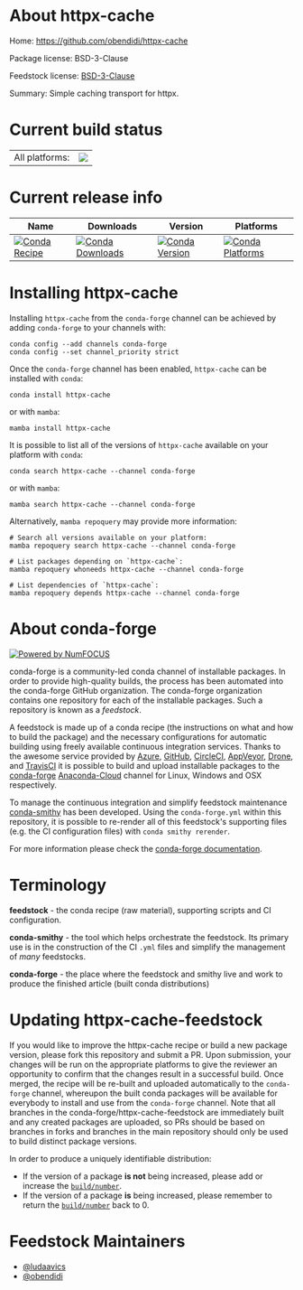 About httpx-cache
=================

Home: https://github.com/obendidi/httpx-cache

Package license: BSD-3-Clause

Feedstock license: [BSD-3-Clause](https://github.com/conda-forge/httpx-cache-feedstock/blob/main/LICENSE.txt)

Summary: Simple caching transport for httpx.

Current build status
====================


<table><tr><td>All platforms:</td>
    <td>
      <a href="https://dev.azure.com/conda-forge/feedstock-builds/_build/latest?definitionId=18166&branchName=main">
        <img src="https://dev.azure.com/conda-forge/feedstock-builds/_apis/build/status/httpx-cache-feedstock?branchName=main">
      </a>
    </td>
  </tr>
</table>

Current release info
====================

| Name | Downloads | Version | Platforms |
| --- | --- | --- | --- |
| [![Conda Recipe](https://img.shields.io/badge/recipe-httpx--cache-green.svg)](https://anaconda.org/conda-forge/httpx-cache) | [![Conda Downloads](https://img.shields.io/conda/dn/conda-forge/httpx-cache.svg)](https://anaconda.org/conda-forge/httpx-cache) | [![Conda Version](https://img.shields.io/conda/vn/conda-forge/httpx-cache.svg)](https://anaconda.org/conda-forge/httpx-cache) | [![Conda Platforms](https://img.shields.io/conda/pn/conda-forge/httpx-cache.svg)](https://anaconda.org/conda-forge/httpx-cache) |

Installing httpx-cache
======================

Installing `httpx-cache` from the `conda-forge` channel can be achieved by adding `conda-forge` to your channels with:

```
conda config --add channels conda-forge
conda config --set channel_priority strict
```

Once the `conda-forge` channel has been enabled, `httpx-cache` can be installed with `conda`:

```
conda install httpx-cache
```

or with `mamba`:

```
mamba install httpx-cache
```

It is possible to list all of the versions of `httpx-cache` available on your platform with `conda`:

```
conda search httpx-cache --channel conda-forge
```

or with `mamba`:

```
mamba search httpx-cache --channel conda-forge
```

Alternatively, `mamba repoquery` may provide more information:

```
# Search all versions available on your platform:
mamba repoquery search httpx-cache --channel conda-forge

# List packages depending on `httpx-cache`:
mamba repoquery whoneeds httpx-cache --channel conda-forge

# List dependencies of `httpx-cache`:
mamba repoquery depends httpx-cache --channel conda-forge
```


About conda-forge
=================

[![Powered by
NumFOCUS](https://img.shields.io/badge/powered%20by-NumFOCUS-orange.svg?style=flat&colorA=E1523D&colorB=007D8A)](https://numfocus.org)

conda-forge is a community-led conda channel of installable packages.
In order to provide high-quality builds, the process has been automated into the
conda-forge GitHub organization. The conda-forge organization contains one repository
for each of the installable packages. Such a repository is known as a *feedstock*.

A feedstock is made up of a conda recipe (the instructions on what and how to build
the package) and the necessary configurations for automatic building using freely
available continuous integration services. Thanks to the awesome service provided by
[Azure](https://azure.microsoft.com/en-us/services/devops/), [GitHub](https://github.com/),
[CircleCI](https://circleci.com/), [AppVeyor](https://www.appveyor.com/),
[Drone](https://cloud.drone.io/welcome), and [TravisCI](https://travis-ci.com/)
it is possible to build and upload installable packages to the
[conda-forge](https://anaconda.org/conda-forge) [Anaconda-Cloud](https://anaconda.org/)
channel for Linux, Windows and OSX respectively.

To manage the continuous integration and simplify feedstock maintenance
[conda-smithy](https://github.com/conda-forge/conda-smithy) has been developed.
Using the ``conda-forge.yml`` within this repository, it is possible to re-render all of
this feedstock's supporting files (e.g. the CI configuration files) with ``conda smithy rerender``.

For more information please check the [conda-forge documentation](https://conda-forge.org/docs/).

Terminology
===========

**feedstock** - the conda recipe (raw material), supporting scripts and CI configuration.

**conda-smithy** - the tool which helps orchestrate the feedstock.
                   Its primary use is in the construction of the CI ``.yml`` files
                   and simplify the management of *many* feedstocks.

**conda-forge** - the place where the feedstock and smithy live and work to
                  produce the finished article (built conda distributions)


Updating httpx-cache-feedstock
==============================

If you would like to improve the httpx-cache recipe or build a new
package version, please fork this repository and submit a PR. Upon submission,
your changes will be run on the appropriate platforms to give the reviewer an
opportunity to confirm that the changes result in a successful build. Once
merged, the recipe will be re-built and uploaded automatically to the
`conda-forge` channel, whereupon the built conda packages will be available for
everybody to install and use from the `conda-forge` channel.
Note that all branches in the conda-forge/httpx-cache-feedstock are
immediately built and any created packages are uploaded, so PRs should be based
on branches in forks and branches in the main repository should only be used to
build distinct package versions.

In order to produce a uniquely identifiable distribution:
 * If the version of a package **is not** being increased, please add or increase
   the [``build/number``](https://docs.conda.io/projects/conda-build/en/latest/resources/define-metadata.html#build-number-and-string).
 * If the version of a package **is** being increased, please remember to return
   the [``build/number``](https://docs.conda.io/projects/conda-build/en/latest/resources/define-metadata.html#build-number-and-string)
   back to 0.

Feedstock Maintainers
=====================

* [@ludaavics](https://github.com/ludaavics/)
* [@obendidi](https://github.com/obendidi/)

